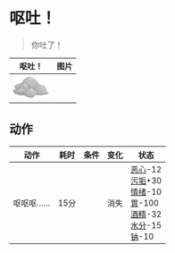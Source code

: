 # 呕吐！  
> 你吐了！  
  
  呕吐！  |   图片   
 ----  |  ----:   
   |  ![](Sprite/AloeGel.png)   
  
## 动作  
动作  |  耗时  |  条件  |  变化  |  状态  
----  |  ----  |  ----  |  ----  |  ----  
呕呕呕……<br>  |  15分  |    |  消失  |  [恶心](Nausea.md)-12<br>[污垢](Filth.md)+30<br>[情绪](Morale.md)-10<br>[胃](Stomach.md)-100<br>[酒精](Alcohol.md)-32<br>[水分](Hydration.md)-15<br>[钠](Sodium.md)-10  
